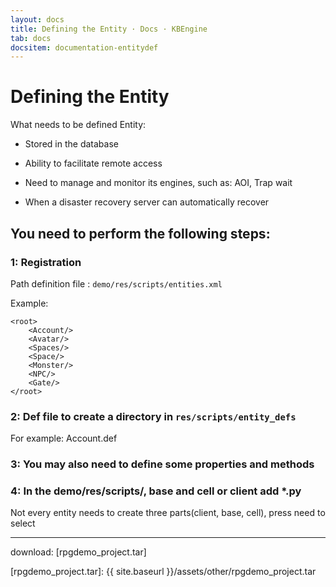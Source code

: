 ```yaml
---
layout: docs
title: Defining the Entity · Docs · KBEngine
tab: docs
docsitem: documentation-entitydef
---
```


Defining the Entity
====================

What needs to be defined Entity:

* Stored in the database

* Ability to facilitate remote access

* Need to manage and monitor its engines, such as: AOI, Trap wait

* When a disaster recovery server can automatically recover


You need to perform the following steps:
-----------------------------------------

### 1: Registration

Path definition file : `demo/res/scripts/entities.xml`

Example:

	<root>
		<Account/>
		<Avatar/>
		<Spaces/>
		<Space/>
		<Monster/>
		<NPC/>
		<Gate/>
	</root>


### 2: Def file to create a directory in `res/scripts/entity_defs`

For example: Account.def


### 3: You may also need to define some properties and methods


### 4: In the demo/res/scripts/, base and cell or client add *.py
Not every entity needs to create three parts(client, base, cell), press need to select






-----------------------------------------------

download: 
[rpgdemo_project.tar]



[rpgdemo_project.tar]: {{ site.baseurl }}/assets/other/rpgdemo_project.tar